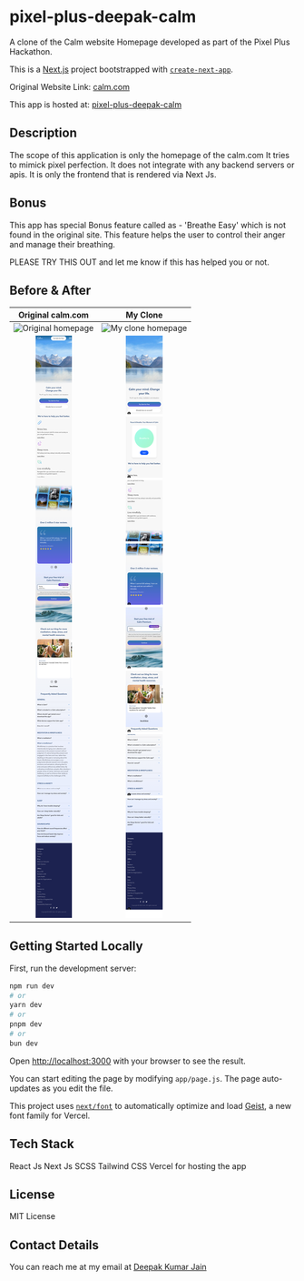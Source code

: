 
# pixel-plus-deepak-calm
A clone of the Calm website Homepage developed as part of the Pixel Plus Hackathon.

This is a [Next.js](https://nextjs.org) project bootstrapped with [`create-next-app`](https://github.com/vercel/next.js/tree/canary/packages/create-next-app).


Original Website Link: [calm.com](https://www.calm.com/)

This app is hosted at: [pixel-plus-deepak-calm](https://pixel-plus-deepak-calm.vercel.app/)

## Description
The scope of this application is only the homepage of the calm.com
It tries to mimick pixel perfection.
It does not integrate with any backend servers or apis.
It is only the frontend that is rendered via Next Js.

## Bonus
This app has special Bonus feature called as - 'Breathe Easy' which is not found in the original site.
This feature helps the user to control their anger and manage their breathing. 

PLEASE TRY THIS OUT and let me know if this has helped you or not.

## Before & After

| Original calm.com | My Clone |
| :---------------: | :------: |
| ![Original homepage](public/screenshots/homepage_desktop.png) | ![My clone homepage](public/screenshots/clone-desktop.png) |
| ![Original mobile](public/screenshots/homepage_mobile_430px.png)   | ![My clone mobile](public/screenshots/clone_homepage_mobile_430px.png)   |



## Getting Started Locally

First, run the development server:

```bash
npm run dev
# or
yarn dev
# or
pnpm dev
# or
bun dev
```

Open [http://localhost:3000](http://localhost:3000) with your browser to see the result.

You can start editing the page by modifying `app/page.js`. The page auto-updates as you edit the file.

This project uses [`next/font`](https://nextjs.org/docs/app/building-your-application/optimizing/fonts) to automatically optimize and load [Geist](https://vercel.com/font), a new font family for Vercel.

## Tech Stack
React Js
Next Js
SCSS
Tailwind CSS
Vercel for hosting the app

## License
MIT License

## Contact Details
You can reach me at my email at [Deepak Kumar Jain](mailto:deepakkumarjain21@gmail.com)

